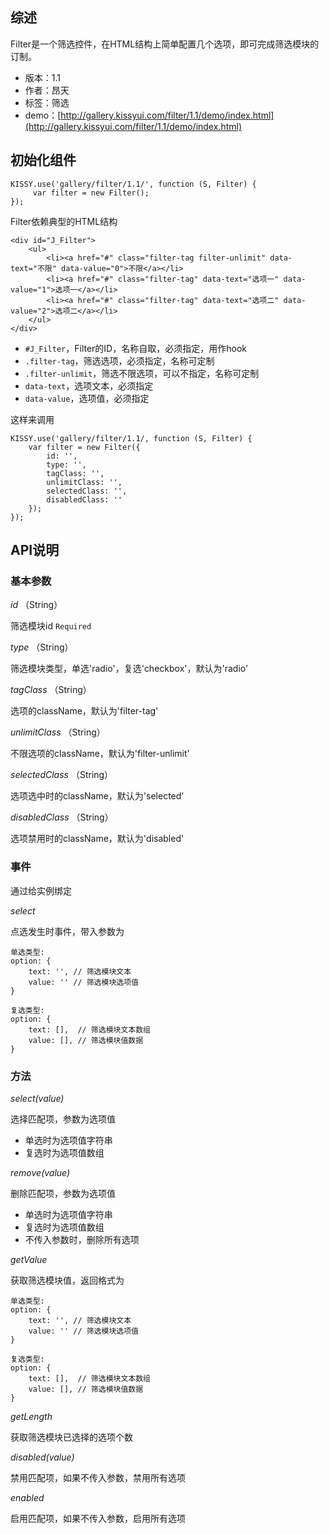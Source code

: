 ## 综述

Filter是一个筛选控件，在HTML结构上简单配置几个选项，即可完成筛选模块的订制。

* 版本：1.1
* 作者：昂天
* 标签：筛选
* demo：[http://gallery.kissyui.com/filter/1.1/demo/index.html](http://gallery.kissyui.com/filter/1.1/demo/index.html)

## 初始化组件

    KISSY.use('gallery/filter/1.1/', function (S, Filter) {
         var filter = new Filter();
    });
    
Filter依赖典型的HTML结构

	<div id="J_Filter">
	    <ul>
	        <li><a href="#" class="filter-tag filter-unlimit" data-text="不限" data-value="0">不限</a></li>
	        <li><a href="#" class="filter-tag" data-text="选项一" data-value="1">选项一</a></li>
	        <li><a href="#" class="filter-tag" data-text="选项二" data-value="2">选项二</a></li>
	    </ul>
	</div>

- `#J_Filter`，Filter的ID，名称自取，必须指定，用作hook
- `.filter-tag`，筛选选项，必须指定，名称可定制
- `.filter-unlimit`，筛选不限选项，可以不指定，名称可定制
- `data-text`，选项文本，必须指定
- `data-value`，选项值，必须指定

这样来调用

    KISSY.use('gallery/filter/1.1/, function (S, Filter) {
        var filter = new Filter({
            id: '',
            type: '',
            tagClass: '',
            unlimitClass: '',
            selectedClass: '',
            disabledClass: ''
        });
    });

## API说明

### 基本参数

*id* （String）

筛选模块id `Required`

*type* （String）

筛选模块类型，单选'radio'，复选'checkbox'，默认为'radio'

*tagClass* （String）

选项的className，默认为'filter-tag'

*unlimitClass* （String）

不限选项的className，默认为'filter-unlimit'

*selectedClass* （String）

选项选中时的className，默认为'selected'

*disabledClass* （String）

选项禁用时的className，默认为'disabled'

### 事件

通过给实例绑定

*select*

点选发生时事件，带入参数为

    单选类型:
    option: {
        text: '', // 筛选模块文本
        value: '' // 筛选模块选项值
    }
    
    复选类型:    
    option: {
        text: [],  // 筛选模块文本数组
        value: [], // 筛选模块值数据
    }
    
### 方法

*select(value)*

选择匹配项，参数为选项值

- 单选时为选项值字符串
- 复选时为选项值数组

*remove(value)*

删除匹配项，参数为选项值

- 单选时为选项值字符串
- 复选时为选项值数组
- 不传入参数时，删除所有选项

*getValue*

获取筛选模块值，返回格式为

    单选类型:
    option: {
        text: '', // 筛选模块文本
        value: '' // 筛选模块选项值
    }
    
    复选类型:    
    option: {
        text: [],  // 筛选模块文本数组
        value: [], // 筛选模块值数据
    }
    
*getLength*

获取筛选模块已选择的选项个数

*disabled(value)*

禁用匹配项，如果不传入参数，禁用所有选项

*enabled*

启用匹配项，如果不传入参数，启用所有选项